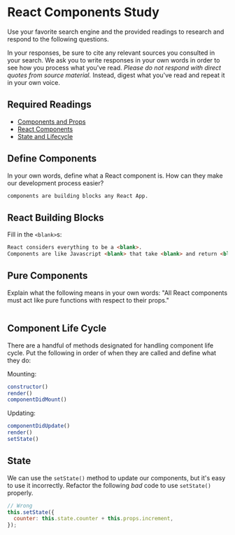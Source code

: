 # React Components Study

Use your favorite search engine and the provided readings to research and
respond to the following questions.

In your responses, be sure to cite any relevant sources you consulted in your
search. We ask you to write responses in your own words in order to see how you
process what you've read. _Please do not respond with direct quotes from source
material._ Instead, digest what you've read and repeat it in your own voice.

## Required Readings

- [Components and Props](https://reactjs.org/docs/components-and-props.html)
- [React Components](https://reactjs.org/docs/react-component.html)
- [State and Lifecycle](https://reactjs.org/docs/state-and-lifecycle.html)

## Define Components

In your own words, define what a React component is. How can they make our
development process easier?

```md
components are building blocks any React App.
```

## React Building Blocks

Fill in the `<blank>`s:

```md
React considers everything to be a <blank>.
Components are like Javascript <blank> that take <blank> and return <blank>.
```

## Pure Components

Explain what the following means in your own words:
"All React components must act like pure functions with respect to their props."

```md

```

## Component Life Cycle

There are a handful of methods designated for handling component life cycle.
Put the following in order of when they are called and define what they do:

Mounting:

```js
constructor()
render()
componentDidMount()
```

Updating:

```js
componentDidUpdate()
render()
setState()
```

## State

We can use the `setState()` method to update our components, but it's easy to
use it incorrectly. Refactor the following *bad* code to use `setState()`
properly.

```js
// Wrong
this.setState({
  counter: this.state.counter + this.props.increment,
});
```
